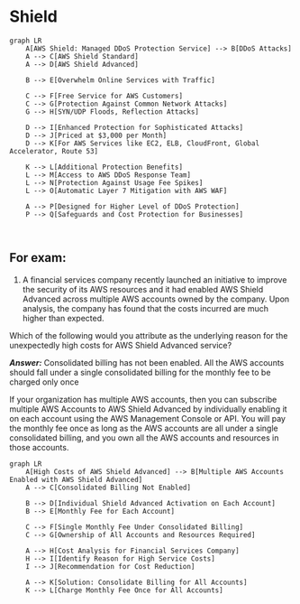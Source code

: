 # Shield

```mermaid
graph LR
    A[AWS Shield: Managed DDoS Protection Service] --> B[DDoS Attacks]
    A --> C[AWS Shield Standard]
    A --> D[AWS Shield Advanced]

    B --> E[Overwhelm Online Services with Traffic]

    C --> F[Free Service for AWS Customers]
    C --> G[Protection Against Common Network Attacks]
    G --> H[SYN/UDP Floods, Reflection Attacks]

    D --> I[Enhanced Protection for Sophisticated Attacks]
    D --> J[Priced at $3,000 per Month]
    D --> K[For AWS Services like EC2, ELB, CloudFront, Global Accelerator, Route 53]

    K --> L[Additional Protection Benefits]
    L --> M[Access to AWS DDoS Response Team]
    L --> N[Protection Against Usage Fee Spikes]
    L --> O[Automatic Layer 7 Mitigation with AWS WAF]

    A --> P[Designed for Higher Level of DDoS Protection]
    P --> Q[Safeguards and Cost Protection for Businesses]



```


## For exam:
1. A financial services company recently launched an initiative to improve the security of its AWS resources and it had enabled AWS Shield Advanced across multiple AWS accounts owned by the company. Upon analysis, the company has found that the costs incurred are much higher than expected.

Which of the following would you attribute as the underlying reason for the unexpectedly high costs for AWS Shield Advanced service?

***Answer:*** Consolidated billing has not been enabled. All the AWS accounts should fall under a single consolidated billing for the monthly fee to be charged only once

If your organization has multiple AWS accounts, then you can subscribe multiple AWS Accounts to AWS Shield Advanced by individually enabling it on each account using the AWS Management Console or API. You will pay the monthly fee once as long as the AWS accounts are all under a single consolidated billing, and you own all the AWS accounts and resources in those accounts.


```mermaid
graph LR
    A[High Costs of AWS Shield Advanced] --> B[Multiple AWS Accounts Enabled with AWS Shield Advanced]
    A --> C[Consolidated Billing Not Enabled]

    B --> D[Individual Shield Advanced Activation on Each Account]
    B --> E[Monthly Fee for Each Account]

    C --> F[Single Monthly Fee Under Consolidated Billing]
    C --> G[Ownership of All Accounts and Resources Required]

    A --> H[Cost Analysis for Financial Services Company]
    H --> I[Identify Reason for High Service Costs]
    I --> J[Recommendation for Cost Reduction]

    A --> K[Solution: Consolidate Billing for All Accounts]
    K --> L[Charge Monthly Fee Once for All Accounts]

```